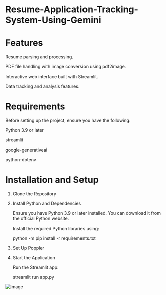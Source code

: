 # Resume-Application-Tracking-System-Using-Gemini

# Features
Resume parsing and processing.

PDF file handling with image conversion using pdf2image.

Interactive web interface built with Streamlit.

Data tracking and analysis features.

# Requirements
Before setting up the project, ensure you have the following:

Python 3.9 or later

streamlit

google-generativeai

python-dotenv

# Installation and Setup

1. Clone the Repository
   
2. Install Python and Dependencies

   Ensure you have Python 3.9 or later installed. You can download it from the official Python website.

   Install the required Python libraries using:
   
   python -m pip install -r requirements.txt

3. Set Up Poppler
   
4. Start the Application
   
   Run the Streamlit app:

   streamlit run app.py


![image](https://github.com/user-attachments/assets/90d273bd-723f-4697-b276-affa45e9846d)

